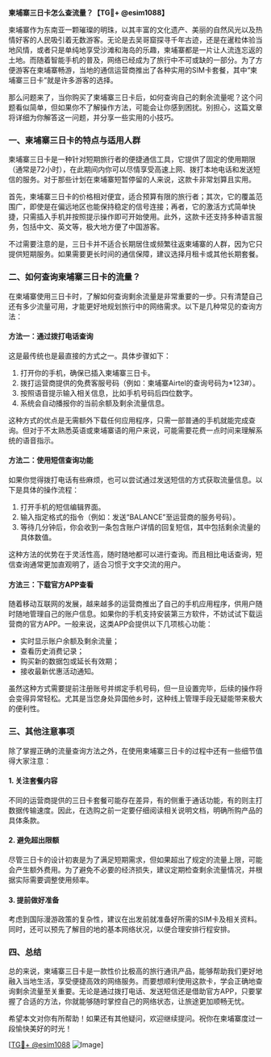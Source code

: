 **柬埔寨三日卡怎么查流量？【TG💪+ @esim1088】**

柬埔寨作为东南亚一颗璀璨的明珠，以其丰富的文化遗产、美丽的自然风光以及热情好客的人民吸引着无数游客。无论是去吴哥窟探寻千年古迹，还是在暹粒体验当地风情，或者只是单纯地享受沙滩和海岛的乐趣，柬埔寨都是一片让人流连忘返的土地。而随着智能手机的普及，网络已经成为了旅行中不可或缺的一部分。为了方便游客在柬埔寨畅游，当地的通信运营商推出了各种实用的SIM卡套餐，其中“柬埔寨三日卡”就是许多游客的选择。

那么问题来了，当你购买了柬埔寨三日卡后，如何查询自己的剩余流量呢？这个问题看似简单，但如果你不了解操作方法，可能会让你感到困扰。别担心，这篇文章将详细为你解答这一问题，并分享一些实用的小技巧。

### 一、柬埔寨三日卡的特点与适用人群

柬埔寨三日卡是一种针对短期旅行者的便捷通信工具，它提供了固定的使用期限（通常是72小时），在此期间内你可以尽情享受高速上网、拨打本地电话和发送短信的服务。对于那些计划在柬埔寨短暂停留的人来说，这款卡非常划算且实用。

首先，柬埔寨三日卡的价格相对便宜，适合预算有限的旅行者；其次，它的覆盖范围广，即使是在偏远地区也能保持稳定的信号连接；再者，它的激活方式简单快捷，只需插入手机并按照提示操作即可开始使用。此外，这款卡还支持多种语言服务，包括中文、英文等，极大地方便了中国游客。

不过需要注意的是，三日卡并不适合长期居住或频繁往返柬埔寨的人群，因为它只提供短期服务。如果需要更长时间的通信保障，建议选择月租卡或其他长期套餐。

### 二、如何查询柬埔寨三日卡的流量？

在柬埔寨使用三日卡时，了解如何查询剩余流量是非常重要的一步。只有清楚自己还有多少流量可用，才能更好地规划旅行中的网络需求。以下是几种常见的查询方法：

#### 方法一：通过拨打电话查询
这是最传统也是最直接的方式之一。具体步骤如下：
1. 打开你的手机，确保已插入柬埔寨三日卡。
2. 拨打运营商提供的免费客服号码（例如：柬埔寨Airtel的查询号码为*123#）。
3. 按照语音提示输入相关信息，比如手机号码后四位数字。
4. 系统会自动播报你的当前余额及剩余流量信息。

这种方式的优点是无需额外下载任何应用程序，只需一部普通的手机就能完成查询。但对于不太熟悉英语或柬埔寨语的用户来说，可能需要花费一点时间来理解系统的语音指示。

#### 方法二：使用短信查询功能
如果你觉得拨打电话有些麻烦，也可以尝试通过发送短信的方式获取流量信息。以下是具体的操作流程：
1. 打开手机的短信编辑界面。
2. 输入指定格式的指令（例如：发送“BALANCE”至运营商的服务号码）。
3. 等待几分钟后，你会收到一条包含账户详情的回复短信，其中包括剩余流量的具体数值。

这种方法的优势在于灵活性高，随时随地都可以进行查询。而且相比电话查询，短信查询通常更加直观明了，适合习惯于文字交流的用户。

#### 方法三：下载官方APP查看
随着移动互联网的发展，越来越多的运营商推出了自己的手机应用程序，供用户随时随地管理自己的账户信息。如果你的手机支持安装第三方软件，不妨试试下载运营商的官方APP。一般来说，这类APP会提供以下几项核心功能：
- 实时显示账户余额及剩余流量；
- 查看历史消费记录；
- 购买新的数据包或延长有效期；
- 接收最新优惠活动通知。

虽然这种方式需要提前注册账号并绑定手机号码，但一旦设置完毕，后续的操作将会变得异常轻松。尤其是当您身处异国他乡时，这种线上管理手段无疑能带来极大的便利性。

### 三、其他注意事项

除了掌握正确的流量查询方法之外，在使用柬埔寨三日卡的过程中还有一些细节值得大家注意：

#### 1. 关注套餐内容
不同的运营商提供的三日卡套餐可能存在差异，有的侧重于通话功能，有的则主打数据传输速度。因此，在选购之前一定要仔细阅读相关说明文档，明确所购产品的具体条款。

#### 2. 避免超出限额
尽管三日卡的设计初衷是为了满足短期需求，但如果超出了规定的流量上限，可能会产生额外费用。为了避免不必要的经济损失，建议定期检查剩余流量情况，并根据实际需要调整使用频率。

#### 3. 提前做好准备
考虑到国际漫游政策的复杂性，建议在出发前就准备好所需的SIM卡及相关资料。同时，还可以预先了解目的地的基本网络状况，以便合理安排行程安排。

### 四、总结

总的来说，柬埔寨三日卡是一款性价比极高的旅行通讯产品，能够帮助我们更好地融入当地生活，享受便捷高效的网络服务。而要想顺利使用这款卡，学会正确地查询剩余流量至关重要。无论是通过拨打电话、发送短信还是借助官方APP，只要掌握了合适的方法，你就能够随时掌控自己的网络状态，让旅途更加顺畅无忧。

希望本文对你有所帮助！如果还有其他疑问，欢迎继续提问。祝你在柬埔寨度过一段愉快美好的时光！

[[TG💪+ @esim1088](https://t.me/s/esim1088) ![Image](https://i.postimg.cc/4NQfJmqS/Snipaste-2025-05-13-00-14-12.png)]